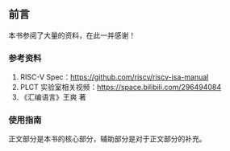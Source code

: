 ## 前言

本书参阅了大量的资料，在此一并感谢！

### 参考资料

1. RISC-V Spec：https://github.com/riscv/riscv-isa-manual
2. PLCT 实验室相关视频：https://space.bilibili.com/296494084
3. 《汇编语言》王爽 著

### 使用指南

正文部分是本书的核心部分，辅助部分是对于正文部分的补充。